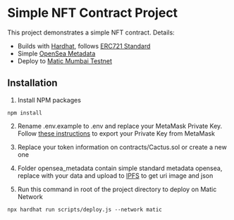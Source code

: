 # Simple NFT Contract Project

This project demonstrates a simple NFT contract. Details:
- Builds with [Hardhat](https://hardhat.org), follows [ERC721 Standard](https://eips.ethereum.org/EIPS/eip-721)
- Simple [OpenSea Metadata](https://docs.opensea.io/docs/metadata-standards)
- Deploy to [Matic Mumbai Testnet](https://docs.polygon.technology/docs/develop/network-details/network)

## Installation
1. Install NPM packages
```shell
npm install
```
2. Rename .env.example to .env and replace your MetaMask Private Key. Follow [these instructions](https://metamask.zendesk.com/hc/en-us/articles/360015289632-How-to-Export-an-Account-Private-Key) to export your Private Key from MetaMask

3. Replace your token information on contracts/Cactus.sol or create a new one

4. Folder opensea_metadata contain simple standard metadata opensea, replace with your data and upload to [IPFS](https://ipfs.io/) to get uri image and json

5. Run this command in root of the project directory to deploy on Matic Network
```shell
npx hardhat run scripts/deploy.js --network matic
```